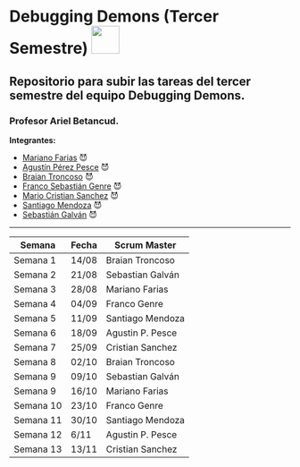 <h1>Debugging Demons (Tercer Semestre) <img style="width:50px; height:50px"  src="https://github.com/DebuggingDemons/Integrador_Tercer_Semestre/assets/95662710/217856f6-cd74-4ac3-b7d0-172887ab5d49" ></h1>

<h2>Repositorio para subir las tareas del tercer semestre del equipo Debugging Demons.</h2>
<h3>Profesor Ariel Betancud.</h3>

__Integrantes:__<br>

- [Mariano Farias](https://github.com/Marianoleonardofarias)  😈
- [Agustín Pérez Pesce](https://github.com/Aguppesce) 😈
- [Braian Troncoso](https://github.com/BraianTroncoso) 😈
- [Franco Sebastián Genre](https://github.com/francogenre) 😈
- [Mario Cristian Sanchez](https://github.com/TanitoCode) 😈
- [Santiago Mendoza](https://github.com/SantSR) 😈
- [Sebastián Galván](https://github.com/SebasGalvan) 😈


-------------------------------------------------------------------------------------------------------------------------------

| **Semana** | **Fecha**| **Scrum Master** |
| ---- | ---- | ------ |
| Semana 1 | 14/08 |Braian Troncoso |
| Semana 2  | 21/08 |Sebastian Galván |
| Semana 3  | 28/08 |Mariano Farias |
| Semana 4  | 04/09 |Franco Genre |
| Semana 5  | 11/09 |Santiago Mendoza |
| Semana 6  | 18/09 |Agustin P. Pesce |
| Semana 7  | 25/09 |Cristian Sanchez |
| Semana 8 | 02/10 |Braian Troncoso |
| Semana 9 | 09/10 |Sebastian Galván |
| Semana 9 | 16/10 |Mariano Farias |
| Semana 10 | 23/10 |Franco Genre |
| Semana 11 | 30/10 |Santiago Mendoza |
| Semana 12 | 6/11 |Agustin P. Pesce |
| Semana 13  | 13/11 |Cristian Sanchez |
